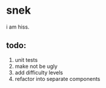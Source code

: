 # snek
i am hiss.

## todo:
1. unit tests
2. make not be ugly
3. add difficulty levels
4. refactor into separate components
